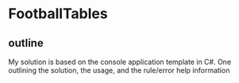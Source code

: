 # FootballTables

## outline
My solution is based on the console application template in C#.
One outlining the solution, the usage, and the rule/error help information
